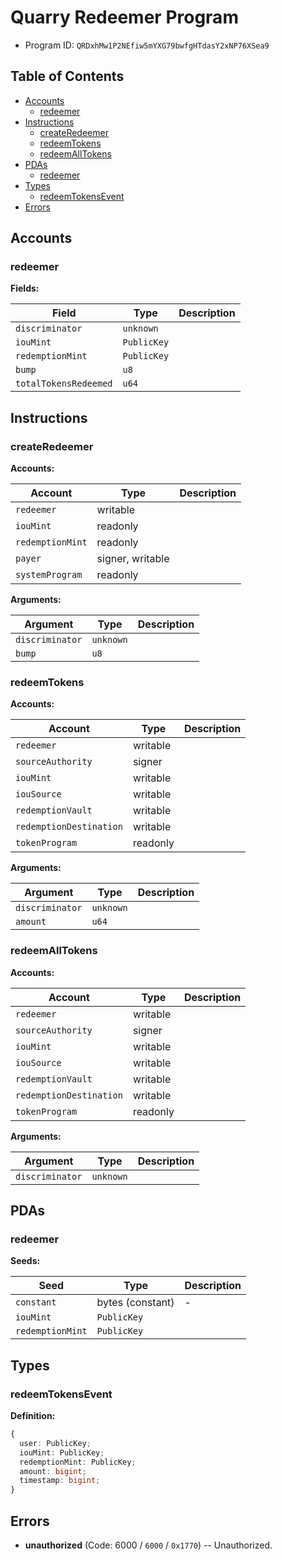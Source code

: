 # Quarry Redeemer Program

- Program ID: `QRDxhMw1P2NEfiw5mYXG79bwfgHTdasY2xNP76XSea9`

## Table of Contents

- [Accounts](#accounts)
  - [redeemer](#redeemer)
- [Instructions](#instructions)
  - [createRedeemer](#createRedeemer-1)
  - [redeemTokens](#redeemTokens-1)
  - [redeemAllTokens](#redeemAllTokens-1)
- [PDAs](#pdas)
  - [redeemer](#redeemer-2)
- [Types](#types)
  - [redeemTokensEvent](#redeemTokensEvent-3)
- [Errors](#errors)

## Accounts

### redeemer

**Fields:**

| Field                 | Type        | Description |
| --------------------- | ----------- | ----------- |
| `discriminator`       | `unknown`   |             |
| `iouMint`             | `PublicKey` |             |
| `redemptionMint`      | `PublicKey` |             |
| `bump`                | `u8`        |             |
| `totalTokensRedeemed` | `u64`       |             |

## Instructions

### createRedeemer

**Accounts:**

| Account          | Type             | Description |
| ---------------- | ---------------- | ----------- |
| `redeemer`       | writable         |             |
| `iouMint`        | readonly         |             |
| `redemptionMint` | readonly         |             |
| `payer`          | signer, writable |             |
| `systemProgram`  | readonly         |             |

**Arguments:**

| Argument        | Type      | Description |
| --------------- | --------- | ----------- |
| `discriminator` | `unknown` |             |
| `bump`          | `u8`      |             |

### redeemTokens

**Accounts:**

| Account                 | Type     | Description |
| ----------------------- | -------- | ----------- |
| `redeemer`              | writable |             |
| `sourceAuthority`       | signer   |             |
| `iouMint`               | writable |             |
| `iouSource`             | writable |             |
| `redemptionVault`       | writable |             |
| `redemptionDestination` | writable |             |
| `tokenProgram`          | readonly |             |

**Arguments:**

| Argument        | Type      | Description |
| --------------- | --------- | ----------- |
| `discriminator` | `unknown` |             |
| `amount`        | `u64`     |             |

### redeemAllTokens

**Accounts:**

| Account                 | Type     | Description |
| ----------------------- | -------- | ----------- |
| `redeemer`              | writable |             |
| `sourceAuthority`       | signer   |             |
| `iouMint`               | writable |             |
| `iouSource`             | writable |             |
| `redemptionVault`       | writable |             |
| `redemptionDestination` | writable |             |
| `tokenProgram`          | readonly |             |

**Arguments:**

| Argument        | Type      | Description |
| --------------- | --------- | ----------- |
| `discriminator` | `unknown` |             |

## PDAs

### redeemer

**Seeds:**

| Seed             | Type             | Description |
| ---------------- | ---------------- | ----------- |
| `constant`       | bytes (constant) | -           |
| `iouMint`        | `PublicKey`      |             |
| `redemptionMint` | `PublicKey`      |             |

## Types

### redeemTokensEvent

**Definition:**

```typescript
{
  user: PublicKey;
  iouMint: PublicKey;
  redemptionMint: PublicKey;
  amount: bigint;
  timestamp: bigint;
}
```

## Errors

- **unauthorized** (Code: 6000 / `6000` / `0x1770`) -- Unauthorized.
